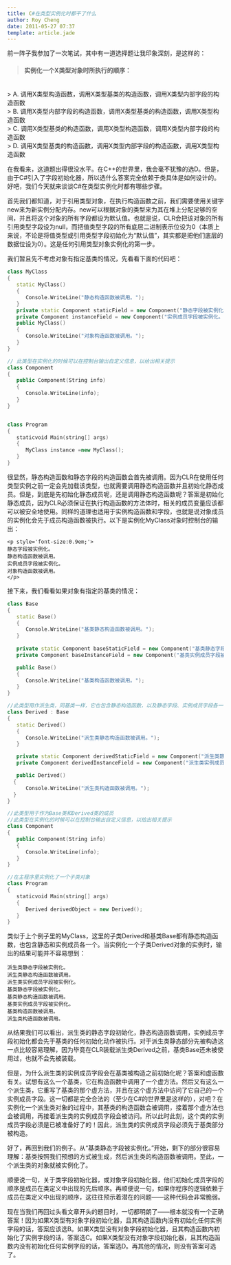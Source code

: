 ```yaml
---
title: C#在类型实例化时都干了什么
author: Roy Cheng
date: 2011-05-27 07:37
template: article.jade
---
```


前一阵子我参加了一次笔试，其中有一道选择题让我印象深刻，是这样的：

> #### 实例化一个X类型对象时所执行的顺序：
<br/>
> A. 调用X类型构造函数，调用X类型基类的构造函数，调用X类型内部字段的构造函数
<br/>
> B. 调用X类型内部字段的构造函数，调用X类型基类的构造函数，调用X类型构造函数
<br/>
> C. 调用X类型基类的构造函数，调用X类型构造函数，调用X类型内部字段的构造函数
<br/>
> D. 调用X类型基类的构造函数，调用X类型内部字段的构造函数，调用X类型构造函数

<span class="more"></span>

在我看来，这道题出得很没水平。在C++的世界里，我会毫不犹豫的选D。但是，由于C#引入了字段初始化器，所以选什么答案完全依赖于类具体是如何设计的。好吧，我们今天就来谈谈C#在类型实例化时都有哪些步骤。

首先我们都知道，对于引用类型对象，在执行构造函数之前，我们需要使用关键字new来为新实例分配内存。new可以根据对象的类型来为其在堆上分配足够的空间，并且将这个对象的所有字段都设为默认值。也就是说，CLR会把该对象的所有引用类型字段设为null，而把值类型字段的所有底层二进制表示位设为0（本质上来说，不论是将值类型或引用类型字段初始化为“默认值”，其实都是把他们底层的数据位设为0）。这是任何引用类型对象实例化的第一步。

我们暂且先不考虑对象有指定基类的情况，先看看下面的代码吧：

``` C++
class MyClass
{ 
   static MyClass() 
   { 
      Console.WriteLine("静态构造函数被调用。"); 
   }
   private static Component staticField = new Component("静态字段被实例化。");
   private Component instanceField = new Component("实例成员字段被实例化。");
   public MyClass() 
   { 
      Console.WriteLine("对象构造函数被调用。"); 
   }
}

// 此类型在实例化的时候可以在控制台输出自定义信息，以给出相关提示
class Component
{ 
   public Component(String info) 
   { 
      Console.WriteLine(info); 
   }
}


class Program
{
   staticvoid Main(string[] args)
   {
      MyClass instance =new MyClass();
   }
} 
```

很显然，静态构造函数和静态字段的构造函数会首先被调用。因为CLR在使用任何类型实例之前一定会先加载该类型，也就需要调用静态构造函数并且初始化静态成员。但是，到底是先初始化静态成员呢，还是调用静态构造函数呢？答案是初始化静态成员，因为CLR必须保证在执行构造函数的方法体时，相关的成员变量应该都可以被安全地使用。同样的道理也适用于实例构造函数和字段，也就是说对象成员的实例化会先于成员构造函数被执行。以下是实例化MyClass对象时控制台的输出：

```
<p style='font-size:0.9em;'>
静态字段被实例化。
静态构造函数被调用。
实例成员字段被实例化。
对象构造函数被调用。
</p>
```

接下来，我们看看如果对象有指定的基类的情况：

``` C++
class Base
{
   static Base()
   {
      Console.WriteLine("基类静态构造函数被调用。");
   }
 
   private static Component baseStaticField = new Component("基类静态字段被实例化。");
   private Component baseInstanceField = new Component("基类实例成员字段被实例化。");

   public Base()
   {
      Console.WriteLine("基类构造函数被调用。");
   }
}

//此类型用作派生类，同基类一样，它也包含静态构造函数，以及静态字段、实例成员字段各一个。
class Derived : Base
{
   static Derived()
   {
      Console.WriteLine("派生类静态构造函数被调用。");
   }

   private static Component derivedStaticField = new Component("派生类静态字段被实例化。");
   private Component derivedInstanceField = new Component("派生类实例成员字段被实例化。");

   public Derived()
  {
      Console.WriteLine("派生类构造函数被调用。");
  }  
}

//此类型用于作为Base类和Derived类的成员
//此类型在实例化的时候可以在控制台输出自定义信息，以给出相关提示
class Component
{
   public Component(String info)
   {
      Console.WriteLine(info);
   }
}

//在主程序里实例化了一个子类对象
class Program
{
   staticvoid Main(string[] args)
   {
      Derived derivedObject = new Derived();
   }
}
```

类似于上个例子里的MyClass，这里的子类Derived和基类Base都有静态构造函数，也包含静态和实例成员各一个。当实例化一个子类Derived对象的实例时，输出的结果可能并不容易想到：

```
派生类静态字段被实例化。
派生类静态构造函数被调用。
派生类实例成员字段被实例化。
基类静态字段被实例化。
基类静态构造函数被调用。
基类实例成员字段被实例化。
基类构造函数被调用。
派生类构造函数被调用。
```
从结果我们可以看出，派生类的静态字段初始化，静态构造函数调用，实例成员字段初始化都会先于基类的任何初始化动作被执行。对于派生类静态部分先被构造这一点比较容易理解，因为毕竟在CLR装载派生类Derived之前，基类Base还未被使用过，也就不会先被装载。

但是，为什么派生类的实例成员字段会在基类被构造之前初始化呢？答案和虚函数有关。试想有这么一个基类，它在构造函数中调用了一个虚方法。然后又有这么一个派生类，它重写了基类的那个虚方法，并且在这个虚方法中访问了它自己的一个实例成员字段。这一切都是完全合法的（至少在C#的世界里是这样的），对吧？在实例化一个派生类对象的过程中，其基类的构造函数会被调用，接着那个虚方法也会被调用，再接着派生类的实例成员字段会被访问。所以此时此刻，这个类的实例成员字段必须是已被准备好了的！因此，派生类的实例成员字段必须先于基类部分被构造。

好了，再回到我们的例子。从“基类静态字段被实例化。”开始，剩下的部分很容易理解：基类按照我们预想的方式被生成，然后派生类的构造函数被调用。至此，一个派生类的对象就被实例化了。

顺便说一句，关于类字段初始化器，或对象字段初始化器，他们初始化成员字段的顺序是成员在类定义中出现的先后顺序。再顺便说一句，如果你程序的逻辑依赖于成员在类定义中出现的顺序，这往往预示着潜在的问题——这种代码会非常脆弱。

现在当我们再回过头看文章开头的题目时，一切都明朗了——根本就没有一个正确答案！因为如果X类型有对象字段初始化器，且其构造函数内没有初始化任何实例字段的话，答案应该选B。如果X类型没有对象字段初始化器，且其构造函数内初始化了实例字段的话，答案选C。如果X类型没有对象字段初始化器，且其构造函数内没有初始化任何实例字段的话，答案选D。再其他的情况，则没有答案可选了。